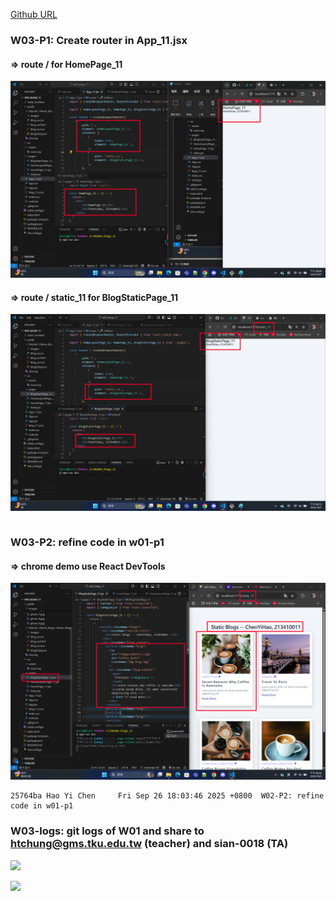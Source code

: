 [Github URL](https://github.com/213410011/1141-2N-demo-yihaochen-11)

### W03-P1: Create router in App_11.jsx

#### => route / for HomePage_11

![](w03-p1-1.png)

#### => route / static_11 for BlogStaticPage_11

![](w03-p1-2.png)

```

```

### W03-P2: refine code in w01-p1

#### => chrome demo use React DevTools

![](w03-p2.png)

```
25764ba Hao Yi Chen     Fri Sep 26 18:03:46 2025 +0800  W02-P2: refine code in w01-p1
```

### W03-logs: git logs of W01 and share to htchung@gms.tku.edu.tw (teacher) and sian-0018 (TA)

![](w03-log.png)

![](w03-share.png)
